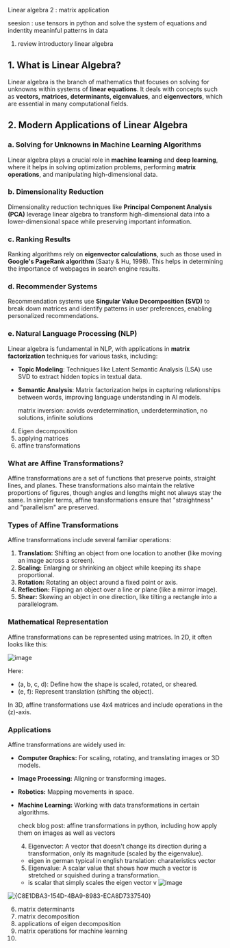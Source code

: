 Linear algebra 2 : matrix application

seesion : use tensors  in python and solve the system of equations and indentity meaninful patterns in data 

1. review introductory linear algebra
## 1. What is Linear Algebra?
Linear algebra is the branch of mathematics that focuses on solving for unknowns within systems of **linear equations**. It deals with concepts such as **vectors, matrices, determinants, eigenvalues**, and **eigenvectors**, which are essential in many computational fields.

## 2. Modern Applications of Linear Algebra

### a. Solving for Unknowns in Machine Learning Algorithms
Linear algebra plays a crucial role in **machine learning** and **deep learning**, where it helps in solving optimization problems, performing **matrix operations**, and manipulating high-dimensional data.

### b. Dimensionality Reduction
Dimensionality reduction techniques like **Principal Component Analysis (PCA)** leverage linear algebra to transform high-dimensional data into a lower-dimensional space while preserving important information.

### c. Ranking Results
Ranking algorithms rely on **eigenvector calculations**, such as those used in **Google's PageRank algorithm** (Saaty & Hu, 1998). This helps in determining the importance of webpages in search engine results.

### d. Recommender Systems
Recommendation systems use **Singular Value Decomposition (SVD)** to break down matrices and identify patterns in user preferences, enabling personalized recommendations.

### e. Natural Language Processing (NLP)
Linear algebra is fundamental in NLP, with applications in **matrix factorization** techniques for various tasks, including:

- **Topic Modeling**: Techniques like Latent Semantic Analysis (LSA) use SVD to extract hidden topics in textual data.
- **Semantic Analysis**: Matrix factorization helps in capturing relationships between words, improving language understanding in AI models.

  matrix inversion: aovids overdetermination, underdetermination, no solutions, infinite solutions
4. Eigen decomposition
  1. applying matrices
  2. affine transformations
### What are Affine Transformations?
Affine transformations are a set of functions that preserve points, straight lines, and planes. These transformations also maintain the relative proportions of figures, though angles and lengths might not always stay the same. In simpler terms, affine transformations ensure that "straightness" and "parallelism" are preserved.

### Types of Affine Transformations
Affine transformations include several familiar operations:
1. **Translation:** Shifting an object from one location to another (like moving an image across a screen).
2. **Scaling:** Enlarging or shrinking an object while keeping its shape proportional.
3. **Rotation:** Rotating an object around a fixed point or axis.
4. **Reflection:** Flipping an object over a line or plane (like a mirror image).
5. **Shear:** Skewing an object in one direction, like tilting a rectangle into a parallelogram.

### Mathematical Representation
Affine transformations can be represented using matrices. In 2D, it often looks like this:

![image](https://github.com/user-attachments/assets/7397e3eb-00b5-4206-bb8e-ab94d9876219)


Here:
- (a, b, c, d): Define how the shape is scaled, rotated, or sheared.
- (e, f): Represent translation (shifting the object).

In 3D, affine transformations use 4x4 matrices and include operations in the \(z\)-axis.

### Applications
Affine transformations are widely used in:
- **Computer Graphics:** For scaling, rotating, and translating images or 3D models.
- **Image Processing:** Aligning or transforming images.
- **Robotics:** Mapping movements in space.
- **Machine Learning:** Working with data transformations in certain algorithms.

    check blog post: affine transformations in python, including how apply them on images as well as vectors

  4. Eigenvector: A vector that doesn't change its direction during a transformation, only its magnitude (scaled by the eigenvalue).
  - eigen in german typical in english translation: charateristics vector
  5. Eigenvalue: A scalar value that shows how much a vector is stretched or squished during a transformation.
  - is scalar that simply scales the eigen vector v 
![image](https://github.com/user-attachments/assets/8b35dd4c-0fda-46eb-a9a2-24d6d58d264c)

![{C8E1DBA3-154D-4BA9-8983-ECA8D7337540}](https://github.com/user-attachments/assets/4dc954d5-99a4-4978-a347-55aa11fb4da7)


  6. matrix determinants
  7. matrix decomposition
  8. applications of eigen decomposition
9. matrix operations for machine learning
10. 



